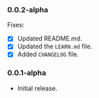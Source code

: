 ### 0.0.2-alpha

Fixes:
- [x] Updated README.md.
- [x] Updated the `LEARN.md` file.
- [x] Added `CHANGELOG` file. 

### 0.0.1-alpha

- Initial release.
